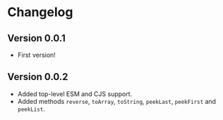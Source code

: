 # Changelog

## Version 0.0.1
- First version!

## Version 0.0.2
- Added top-level ESM and CJS support.
- Added methods `reverse`, `toArray`, `toString`, `peekLast`, `peekFirst` and `peekList`.